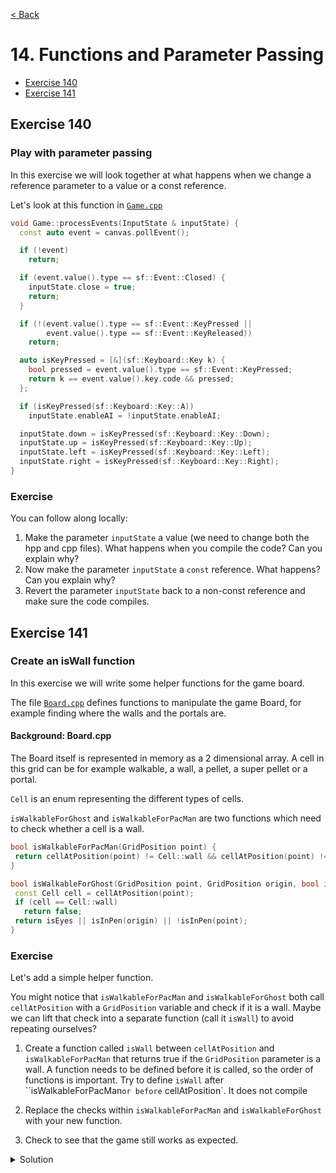 [< Back](README.md)

# 14. Functions and Parameter Passing

* [Exercise 140](#exercise-140)
* [Exercise 141](#exercise-141)

## Exercise 140

### Play with parameter passing

In this exercise we will look together at what happens when we change a reference
parameter to a value or a const reference.

Let's look at this function in [`Game.cpp`][1]

```cpp
void Game::processEvents(InputState & inputState) {
  const auto event = canvas.pollEvent();

  if (!event)
    return;

  if (event.value().type == sf::Event::Closed) {
    inputState.close = true;
    return;
  }

  if (!(event.value().type == sf::Event::KeyPressed ||
        event.value().type == sf::Event::KeyReleased))
    return;

  auto isKeyPressed = [&](sf::Keyboard::Key k) {
    bool pressed = event.value().type == sf::Event::KeyPressed;
    return k == event.value().key.code && pressed;
  };

  if (isKeyPressed(sf::Keyboard::Key::A))
    inputState.enableAI = !inputState.enableAI;

  inputState.down = isKeyPressed(sf::Keyboard::Key::Down);
  inputState.up = isKeyPressed(sf::Keyboard::Key::Up);
  inputState.left = isKeyPressed(sf::Keyboard::Key::Left);
  inputState.right = isKeyPressed(sf::Keyboard::Key::Right);
}
```

### Exercise

You can follow along locally:

1. Make the parameter `inputState` a value (we need to change both the hpp and cpp
   files). What happens when you compile the code? Can you explain why?
2. Now make the parameter `inputState` a `const` reference. What happens? Can you
   explain why?
3. Revert the parameter `inputState` back to a non-const reference and make sure the
   code compiles.

## Exercise 141

### Create an isWall function

In this exercise we will write some helper functions for the game board.

The file [`Board.cpp`][2] defines functions to manipulate the game Board, for example
finding where the walls and the portals are.

#### Background: Board.cpp

The Board itself is represented in memory as a 2 dimensional array. A cell in this
grid can be for example walkable, a wall, a pellet, a super pellet or a portal.

`Cell` is an enum representing the different types of cells.

`isWalkableForGhost` and `isWalkableForPacMan` are two functions which need to check
whether a cell is a wall.

```cpp
bool isWalkableForPacMan(GridPosition point) {
 return cellAtPosition(point) != Cell::wall && cellAtPosition(point) != Cell::pen;
}

bool isWalkableForGhost(GridPosition point, GridPosition origin, bool isEyes) {
 const Cell cell = cellAtPosition(point);
 if (cell == Cell::wall)
   return false;
 return isEyes || isInPen(origin) || !isInPen(point);
}
```

### Exercise

Let's add a simple helper function.

You might notice that `isWalkableForPacMan` and `isWalkableForGhost` both
call `cellAtPosition` with a `GridPosition`
variable and check if it is a wall. Maybe we can lift that check into a separate
function (call it `isWall`) to avoid repeating ourselves?

1. Create a function called `isWall` between `cellAtPosition`
   and `isWalkableForPacMan` that returns true if the `GridPosition` parameter is a
   wall. A function needs to be defined before it is called, so the order of functions
   is important. Try to define `isWall` after ``isWalkableForPacMan` or before `
   cellAtPosition`. It does not compile

2. Replace the checks within `isWalkableForPacMan` and `isWalkableForGhost` with your
   new function.

3. Check to see that the game still works as expected.

<details>
   <summary>Solution</summary>

```cpp
bool isWall(GridPosition point) {
   return cellAtPosition(point) == Cell::wall;
}

bool isWalkableForPacMan(GridPosition point) {
  return !isWall(point) && cellAtPosition(point) != Cell::pen;
}

bool isWalkableForGhost(GridPosition target_position,
                        GridPosition current_position, bool isEyes) {
  if (isWall(target_position))
    return false;
  return isEyes || isInPen(current_position) || !isInPen(target_position);
}
```
</details>

[1]: ../../lib/Game.cpp
[2]: ../../lib/Board.cpp
